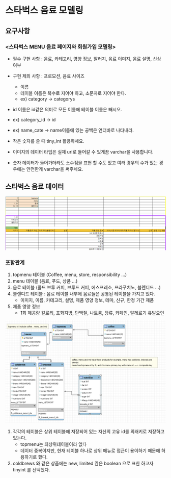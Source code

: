 # 스타벅스 음료 모델링

## 요구사항
### <스타벅스 MENU 음료 페이지와 회원가입 모델링>
- 필수 구현 사항 : 음료, 카테고리, 영양 정보, 알러지, 음료 이미지, 음료 설명, 신상 여부
- 구현 제외 사항 : 프로모션, 음료 사이즈
  - 이름
  - 테이블 이름은 복수로 지어야 하고, 소문자로 지어야 한다.
  - ex) category → categorys

- id 이름은 id같은 의미로 모든 이름에 테이블 이름은 빼시오.
- ex) category_id → id
- ex) name_cate → name이름에 있는 공백은 언더바로 나타내라.
- 작은 숫자를 쓸 때 tiny_int 활용하세요.
- 이미지의 데이터 타입은 실제 url로 들어갈 수 있게끔 varchar을 사용합니다.
- 숫자 데이터가 들어가더라도 소수점을 표현 할 수도 있고 여러 경우의 수가 있는 경우에는 안전한게 varchar을 써주세요.

## 스타벅스 음료 데이터

![img.png](data.png)

### 포함관계 
1. topmenu 테이블 (Coffee, menu, store, responsibility ...) 
2. menu 테이블 (음료, 푸드, 상품 ...)
3. 음료 테이블 (콜드 브루 커피, 브루드 커피, 에스프레소, 프라푸치노, 블렌디드 ...)
4. 블렌디드 테이블 : 음료 테이블 내부에 음료들은 공통된 테이블을 가지고 있다.
   -  이미지, 이름, 카테고리, 설명,	제품 영양 정보, 테마, 신규,	한정 기간 제품
5. 제품 영양 정보 
    - 1회 제공량 칼로리, 포화지방, 단백질, 나트륨, 당류, 카페인, 알레르기 유발요인


![img.png](starbucks.png)

1. 각각의 테이블은 상위 테이블에 저장되어 있는 자신의 고유 id를 외래키로 저장하고 있는다. 
    - topmenu는 최상위테이블이라 없다
    - 데이터 중복이지만, 현재 테이블 하나로 상위 메뉴로 접근이 용이하기 때문에 허용하기로 했다.
2. coldbrews 와 같은 상품에는 new, limited 칸은 boolean 으로 표한 하고자 tinyint 를 선택했다.
